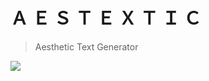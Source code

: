 # Ａ Ｅ Ｓ Ｔ Ｅ Ｘ Ｔ Ｉ Ｃ

> Aesthetic Text Generator

<img src="https://media.giphy.com/media/xUA7aUFCasf0kQiNDq/giphy.gif">
